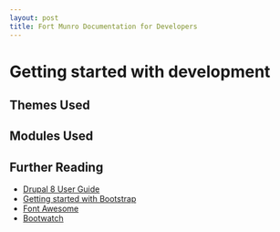 ```yaml
---
layout: post
title: Fort Munro Documentation for Developers
---
```

# Getting started with development

## Themes Used

## Modules Used

## Further Reading
* [Drupal 8 User Guide][user]
* [Getting started with Bootstrap][bootstrap] 
* [Font Awesome][font]
* [Bootwatch][]

[user]: https://www.drupal.org/docs/user_guide/en/index.html  
[font]: https://fontawesome.com/
[Bootwatch]: href="https://bootswatch.com/
[bootstrap]: https://getbootstrap.com/docs/4.0/getting-started/introduction/
